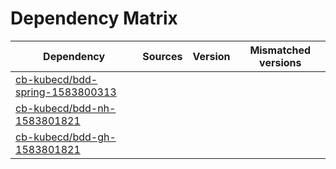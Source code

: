 # Dependency Matrix

Dependency | Sources | Version | Mismatched versions
---------- | ------- | ------- | -------------------
[cb-kubecd/bdd-spring-1583800313](https://github.com/cb-kubecd/bdd-spring-1583800313.git) |  | []() | 
[cb-kubecd/bdd-nh-1583801821](https://github.com/cb-kubecd/bdd-nh-1583801821.git) |  | []() | 
[cb-kubecd/bdd-gh-1583801821](https://github.com/cb-kubecd/bdd-gh-1583801821.git) |  | []() | 
